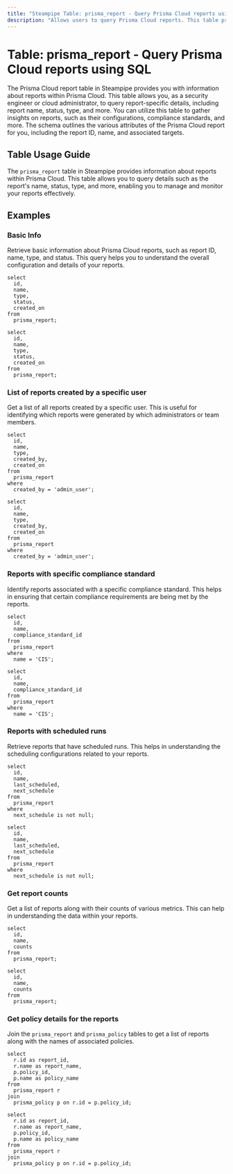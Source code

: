 ```yaml
---
title: "Steampipe Table: prisma_report - Query Prisma Cloud reports using SQL"
description: "Allows users to query Prisma Cloud reports. This table provides information about each report, including its name, status, type, and more. It can be used to monitor and manage reports within Prisma Cloud."
---
```


# Table: prisma_report - Query Prisma Cloud reports using SQL

The Prisma Cloud report table in Steampipe provides you with information about reports within Prisma Cloud. This table allows you, as a security engineer or cloud administrator, to query report-specific details, including report name, status, type, and more. You can utilize this table to gather insights on reports, such as their configurations, compliance standards, and more. The schema outlines the various attributes of the Prisma Cloud report for you, including the report ID, name, and associated targets.

## Table Usage Guide

The `prisma_report` table in Steampipe provides information about reports within Prisma Cloud. This table allows you to query details such as the report's name, status, type, and more, enabling you to manage and monitor your reports effectively.

## Examples

### Basic Info

Retrieve basic information about Prisma Cloud reports, such as report ID, name, type, and status. This query helps you to understand the overall configuration and details of your reports.

```sql+postgres
select
  id,
  name,
  type,
  status,
  created_on
from
  prisma_report;
```

```sql+sqlite
select
  id,
  name,
  type,
  status,
  created_on
from
  prisma_report;
```

### List of reports created by a specific user
Get a list of all reports created by a specific user. This is useful for identifying which reports were generated by which administrators or team members.

```sql+postgres
select
  id,
  name,
  type,
  created_by,
  created_on
from
  prisma_report
where
  created_by = 'admin_user';
```

```sql+sqlite
select
  id,
  name,
  type,
  created_by,
  created_on
from
  prisma_report
where
  created_by = 'admin_user';
```

### Reports with specific compliance standard
Identify reports associated with a specific compliance standard. This helps in ensuring that certain compliance requirements are being met by the reports.

```sql+postgres
select
  id,
  name,
  compliance_standard_id
from
  prisma_report
where
  name = 'CIS';
```

```sql+sqlite
select
  id,
  name,
  compliance_standard_id
from
  prisma_report
where
  name = 'CIS';
```

### Reports with scheduled runs
Retrieve reports that have scheduled runs. This helps in understanding the scheduling configurations related to your reports.

```sql+postgres
select
  id,
  name,
  last_scheduled,
  next_schedule
from
  prisma_report
where
  next_schedule is not null;
```

```sql+sqlite
select
  id,
  name,
  last_scheduled,
  next_schedule
from
  prisma_report
where
  next_schedule is not null;
```

### Get report counts
Get a list of reports along with their counts of various metrics. This can help in understanding the data within your reports.

```sql+postgres
select
  id,
  name,
  counts
from
  prisma_report;
```

```sql+sqlite
select
  id,
  name,
  counts
from
  prisma_report;
```

### Get policy details for the reports
Join the `prisma_report` and `prisma_policy` tables to get a list of reports along with the names of associated policies.

```sql+postgres
select
  r.id as report_id,
  r.name as report_name,
  p.policy_id,
  p.name as policy_name
from
  prisma_report r
join
  prisma_policy p on r.id = p.policy_id;
```

```sql+sqlite
select
  r.id as report_id,
  r.name as report_name,
  p.policy_id,
  p.name as policy_name
from
  prisma_report r
join
  prisma_policy p on r.id = p.policy_id;
```